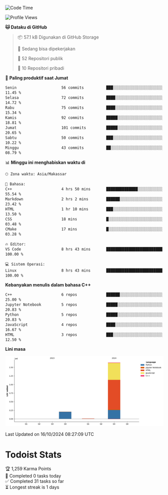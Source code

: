 <!--START_SECTION:waka-->
![Code Time](http://img.shields.io/badge/Code%20Time-65%20hrs%204%20mins-blue)

![Profile Views](http://img.shields.io/badge/Profil%20dilihat-7-blue)

**🐱 Dataku di GitHub** 

> 📦 57.1 kB Digunakan di GitHub Storage 
 > 
> 💼 Sedang bisa dipekerjakan
 > 
> 📜 52 Repositori publik 
 > 
> 🔑 10 Repositori pribadi 
 > 
📅 **Paling produktif saat Jumat** 

```text
Senin                    56 commits          ███░░░░░░░░░░░░░░░░░░░░░░   11.45 % 
Selasa                   72 commits          ████░░░░░░░░░░░░░░░░░░░░░   14.72 % 
Rabu                     75 commits          ████░░░░░░░░░░░░░░░░░░░░░   15.34 % 
Kamis                    92 commits          █████░░░░░░░░░░░░░░░░░░░░   18.81 % 
Jumat                    101 commits         █████░░░░░░░░░░░░░░░░░░░░   20.65 % 
Sabtu                    50 commits          ███░░░░░░░░░░░░░░░░░░░░░░   10.22 % 
Minggu                   43 commits          ██░░░░░░░░░░░░░░░░░░░░░░░   08.79 % 
```


📊 **Minggu ini menghabiskan waktu di** 

```text
🕑︎ Zona waktu: Asia/Makassar

💬 Bahasa: 
C++                      4 hrs 50 mins       ██████████████░░░░░░░░░░░   55.54 % 
Markdown                 2 hrs 2 mins        ██████░░░░░░░░░░░░░░░░░░░   23.42 % 
HTML                     1 hr 10 mins        ███░░░░░░░░░░░░░░░░░░░░░░   13.50 % 
CSS                      18 mins             █░░░░░░░░░░░░░░░░░░░░░░░░   03.48 % 
CMake                    17 mins             █░░░░░░░░░░░░░░░░░░░░░░░░   03.28 % 

🔥 Editor: 
VS Code                  8 hrs 43 mins       █████████████████████████   100.00 % 

💻 Sistem Operasi: 
Linux                    8 hrs 43 mins       █████████████████████████   100.00 % 
```

**Kebanyakan menulis dalam bahasa C++** 

```text
C++                      6 repos             ██████░░░░░░░░░░░░░░░░░░░   25.00 % 
Jupyter Notebook         5 repos             █████░░░░░░░░░░░░░░░░░░░░   20.83 % 
Python                   5 repos             █████░░░░░░░░░░░░░░░░░░░░   20.83 % 
JavaScript               4 repos             ████░░░░░░░░░░░░░░░░░░░░░   16.67 % 
HTML                     3 repos             ███░░░░░░░░░░░░░░░░░░░░░░   12.50 % 
```



**Lini masa**

![Lines of Code chart](https://raw.githubusercontent.com/yusuf601/yusuf601/main/assets/bar_graph.png)


 Last Updated on 16/10/2024 08:27:09 UTC
<!--END_SECTION:waka-->
# Todoist Stats

<!-- TODO-IST:START -->
🏆  1,259 Karma Points           
🌸  Completed 0 tasks today           
✅  Completed 31 tasks so far           
⏳  Longest streak is 1 days
<!-- TODO-IST:END -->
